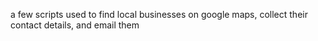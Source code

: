 a few scripts used to find local businesses on google maps, collect their contact details, and email them

